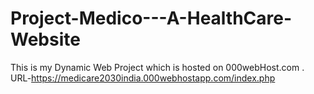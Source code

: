 # Project-Medico---A-HealthCare-Website
This is my Dynamic Web Project which is hosted on 000webHost.com . URL-https://medicare2030india.000webhostapp.com/index.php
